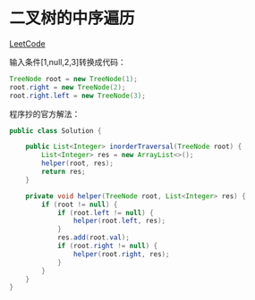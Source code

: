 # 二叉树的中序遍历
[LeetCode](https://leetcode-cn.com/problems/binary-tree-inorder-traversal/)

输入条件[1,null,2,3]转换成代码：
```java
TreeNode root = new TreeNode(1);
root.right = new TreeNode(2);
root.right.left = new TreeNode(3);
```
程序抄的官方解法：
```java
public class Solution {

    public List<Integer> inorderTraversal(TreeNode root) {
        List<Integer> res = new ArrayList<>();
        helper(root, res);
        return res;
    }

    private void helper(TreeNode root, List<Integer> res) {
        if (root != null) {
            if (root.left != null) {
                helper(root.left, res);
            }
            res.add(root.val);
            if (root.right != null) {
                helper(root.right, res);
            }
        }
    }
}
```
